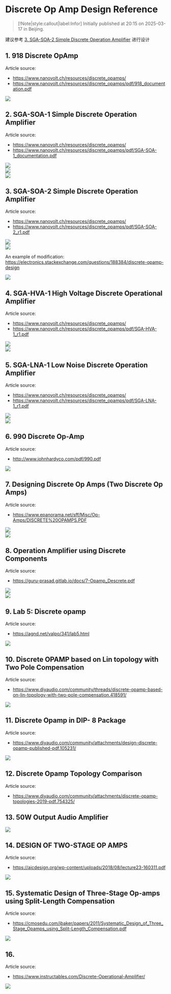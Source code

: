# Discrete Op Amp Design Reference

> [!Note|style:callout|label:Infor]
Initially published at 20:15 on 2025-03-17 in Beijing.



建议参考 [3. SGA-SOA-2 Simple Discrete Operation Amplifier](<http://localhost:3000/#/Electronics/Design%20of%20Discrete%20Op%20Amps?id=_4-sga-hva-1-high-voltage-discrete-operational-amplifier>) 进行设计


## 1. 918 Discrete OpAmp

Article source: 
- https://www.nanovolt.ch/resources/discrete_opamps/
- https://www.nanovolt.ch/resources/discrete_opamps/pdf/918_documentation.pdf

<div class="center"><img src="https://imagebank-0.oss-cn-beijing.aliyuncs.com/VS-PicGo/2025-03-17-20-19-12_Typical Discreater Opamps.png"/></div>

## 2. SGA-SOA-1 Simple Discrete Operation Amplifier

Article source: 
- https://www.nanovolt.ch/resources/discrete_opamps/
- https://www.nanovolt.ch/resources/discrete_opamps/pdf/SGA-SOA-1_documentation.pdf

<div class="center"><img src="https://imagebank-0.oss-cn-beijing.aliyuncs.com/VS-PicGo/2025-03-17-20-19-45_Typical Discreater Opamps.png"/></div>
<div class="center"><img src="https://imagebank-0.oss-cn-beijing.aliyuncs.com/VS-PicGo/2025-03-17-20-21-22_Typical Discreater Opamps.png"/></div>
<div class="center"><img src="https://imagebank-0.oss-cn-beijing.aliyuncs.com/VS-PicGo/2025-03-17-20-21-31_Typical Discreater Opamps.png"/></div>

## 3. SGA-SOA-2 Simple Discrete Operation Amplifier

Article source: 
- https://www.nanovolt.ch/resources/discrete_opamps/
- https://www.nanovolt.ch/resources/discrete_opamps/pdf/SGA-SOA-2_r1.pdf

<div class="center"><img src="https://imagebank-0.oss-cn-beijing.aliyuncs.com/VS-PicGo/2025-03-17-20-23-50_Typical Discreater Opamps.png"/></div>
<div class="center"><img src="https://imagebank-0.oss-cn-beijing.aliyuncs.com/VS-PicGo/2025-03-17-20-24-09_Typical Discreater Opamps.png"/></div>

An example of modification: https://electronics.stackexchange.com/questions/188384/discrete-opamp-design

<div class="center"><img src="https://imagebank-0.oss-cn-beijing.aliyuncs.com/VS-PicGo/2025-03-17-20-43-46_Typical Discreater Opamps.png"/></div>

## 4. SGA-HVA-1 High Voltage Discrete Operational Amplifier

Article source: 
- https://www.nanovolt.ch/resources/discrete_opamps/
- https://www.nanovolt.ch/resources/discrete_opamps/pdf/SGA-HVA-1_r1.pdf

<div class="center"><img src="https://imagebank-0.oss-cn-beijing.aliyuncs.com/VS-PicGo/2025-03-17-20-26-03_Typical Discreater Opamps.png"/></div>
<div class="center"><img src="https://imagebank-0.oss-cn-beijing.aliyuncs.com/VS-PicGo/2025-03-17-20-26-14_Typical Discreater Opamps.png"/></div>

## 5. SGA-LNA-1 Low Noise Discrete Operation Amplifier

Article source: 
- https://www.nanovolt.ch/resources/discrete_opamps/
- https://www.nanovolt.ch/resources/discrete_opamps/pdf/SGA-LNA-1_r1.pdf
<div class="center"><img src="https://imagebank-0.oss-cn-beijing.aliyuncs.com/VS-PicGo/2025-03-17-20-26-31_Typical Discreater Opamps.png"/></div>
<div class="center"><img src="https://imagebank-0.oss-cn-beijing.aliyuncs.com/VS-PicGo/2025-03-17-20-26-48_Typical Discreater Opamps.png"/></div>

## 6. 990 Discrete Op-Amp

Article source: 
- http://www.johnhardyco.com/pdf/990.pdf

<div class="center"><img src="https://imagebank-0.oss-cn-beijing.aliyuncs.com/VS-PicGo/2025-03-17-20-25-26_Typical Discreater Opamps.png"/></div>

## 7. Designing Discrete Op Amps (Two Discrete Op Amps)

Article source: 
- https://www.epanorama.net/sff/Misc/Op-Amps/DISCRETE%20OPAMPS.PDF

<div class="center"><img src="https://imagebank-0.oss-cn-beijing.aliyuncs.com/VS-PicGo/2025-03-17-20-31-31_Typical Discreater Opamps.png"/></div>
<div class="center"><img src="https://imagebank-0.oss-cn-beijing.aliyuncs.com/VS-PicGo/2025-03-17-20-31-47_Typical Discreater Opamps.png"/></div>

## 8. Operation Amplifier using Discrete Components

Article source: 
- https://guru-prasad.gitlab.io/docs/7-Opamp_Descrete.pdf

<div class="center"><img src="https://imagebank-0.oss-cn-beijing.aliyuncs.com/VS-PicGo/2025-03-17-20-34-18_Typical Discreater Opamps.png"/></div>
<div class="center"><img src="https://imagebank-0.oss-cn-beijing.aliyuncs.com/VS-PicGo/2025-03-17-20-36-08_Typical Discreater Opamps.png"/></div>

## 9. Lab 5: Discrete opamp

Article source: 
- https://agnd.net/valpo/341/lab5.html

<div class="center"><img src="https://imagebank-0.oss-cn-beijing.aliyuncs.com/VS-PicGo/2025-03-17-20-39-37_Typical Discreater Opamps.png"/></div>


## 10. Discrete OPAMP based on Lin topology with Two Pole Compensation

Article source: 
- https://www.diyaudio.com/community/threads/discrete-opamp-based-on-lin-topology-with-two-pole-compensation.418591/

<div class="center"><img src="https://imagebank-0.oss-cn-beijing.aliyuncs.com/VS-PicGo/2025-03-17-20-50-01_Typical Discreater Opamps.png"/></div>

## 11. Discrete Opamp in DIP- 8 Package

Article source: 
- https://www.diyaudio.com/community/attachments/design-discrete-opamp-published-pdf.105231/

<div class="center"><img src="https://imagebank-0.oss-cn-beijing.aliyuncs.com/VS-PicGo/2025-03-17-21-47-34_Design of Discrete Op Amps.png"/></div>

## 12. Discrete Opamp Topology Comparison

Article source: 
- https://www.diyaudio.com/community/attachments/discrete-opamp-topologies-2019-pdf.754325/



## 13. 50W Output Audio Amplifier

<div class="center"><img src="https://imagebank-0.oss-cn-beijing.aliyuncs.com/VS-PicGo/2025-03-17-20-44-25_Typical Discreater Opamps.png"/></div>

## 14. DESIGN OF TWO-STAGE OP AMPS

Article source: 
- https://aicdesign.org/wp-content/uploads/2018/08/lecture23-160311.pdf

<div class="center"><img src="https://imagebank-0.oss-cn-beijing.aliyuncs.com/VS-PicGo/2025-03-17-20-58-11_Typical Discreater Opamps.png"/></div>

## 15. Systematic Design of Three-Stage Op-amps using Split-Length Compensation

Article source: 
- https://cmosedu.com/jbaker/papers/2011/Systematic_Design_of_Three_Stage_Opamps_using_Split-Length_Compensation.pdf

<div class="center"><img src="https://imagebank-0.oss-cn-beijing.aliyuncs.com/VS-PicGo/2025-03-17-21-56-05_Design of Discrete Op Amps.png"/></div>

## 16. 

Article source: 
- https://www.instructables.com/Discrete-Operational-Amplifier/

<div class="center"><img src="https://imagebank-0.oss-cn-beijing.aliyuncs.com/VS-PicGo/2025-03-17-21-50-27_Design of Discrete Op Amps.png"/></div>

<!-- 

## 17. 

Article source: 
- 

## 18.

Article source: 
- 
 -->




